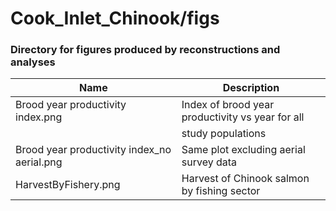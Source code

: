 # Cook_Inlet_Chinook/figs

### Directory for figures produced by reconstructions and analyses

Name            			         	    | Description
--------------------------------------------|---------------------------
Brood year productivity index.png	 	    | Index of brood year productivity vs year for all
									  		| study populations
Brood year productivity index_no aerial.png | Same plot excluding aerial survey data
HarvestByFishery.png						| Harvest of Chinook salmon by fishing sector